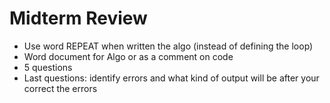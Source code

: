 # Midterm Review

- Use word REPEAT when written the algo (instead of defining the loop)
- Word document for Algo or as a comment on code
- 5 questions
- Last questions: identify errors and what kind of output will be after your correct the errors
